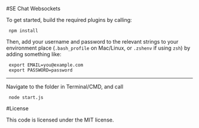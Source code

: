 #SE Chat Websockets

To get started, build the required plugins by calling:

     npm install

Then, add your username and password to the relevant strings to your environment place (`.bash_profile` on Mac/Linux, or `.zshenv` if using `zsh`) by adding something like:

     export EMAIL=you@example.com
     export PASSWORD=password

---

Navigate to the folder in Terminal/CMD, and call

     node start.js

#License

This code is licensed under the MIT license.
